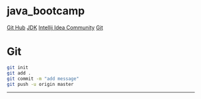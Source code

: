 # java_bootcamp
[Git Hub](https://github.com/SSezin/java_bootcamp.git)
[JDK](https://www.oracle.com/tr/java/technologies/downloads/#jdk23-windows)
[Intellij Idea Community](https://www.jetbrains.com/idea/download/?section=windows)
[Git](https://git-scm.com/downloads)

# Git
```sh
git init
git add .
git commit -m "add message"
git push -u origin master
```
---